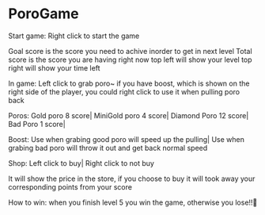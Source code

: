 # PoroGame
Start game:
Right click to start the game

Goal score is the score you need to achive inorder to get in next level
Total score is the score you are having right now
top left will show your level
top right will show your time left


In game:
Left click to grab poro~
if you have boost, which is shown on the right side of the player, you could right click to use it when pulling poro back


Poros:
Gold poro  8 score|
MiniGold poro  4 score|
Diamond Poro 12 score|
Bad Poro  1 score|


Boost:
Use when grabing good poro will speed up the pulling|
Use when grabing bad poro will throw it out and get back normal speed


Shop:
Left click to buy|
Right click to not buy

It will show the price in the store, if you choose to buy it will took away your corresponding points from your score


How to win:
when you finish level 5 you win the game, otherwise you lose!!🤣
